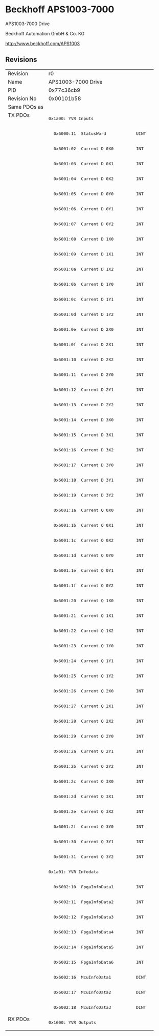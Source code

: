 # Beckhoff APS1003-7000

APS1003-7000 Drive

Beckhoff Automation GmbH & Co. KG

http://www.beckhoff.com/APS1003

## Revisions
<table>
<tr >
<td>Revision</td>
<td>r0</td>
</tr>
<tr >
<td>Name</td>
<td>APS1003-7000 Drive</td>
</tr>
<tr >
<td>PID</td>
<td>0x77c36cb9</td>
</tr>
<tr >
<td>Revision No</td>
<td>0x00101b58</td>
</tr>
<tr >
<td>Same PDOs as</td>
<td></td>
</tr>
<tr class="txpdo pdosection">
<td rowspan=60 valign=top>TX PDOs</td>
<td><pre>0x1a00: YVR Inputs</pre></td>
<td></td>
</tr>
<tr class="txpdo">
<td><pre>  0x6000:11  StatusWord            UINT</pre></td>
</tr>
<tr class="txpdo">
<td><pre>  0x6001:02  Current D 0X0         INT</pre></td>
</tr>
<tr class="txpdo">
<td><pre>  0x6001:03  Current D 0X1         INT</pre></td>
</tr>
<tr class="txpdo">
<td><pre>  0x6001:04  Current D 0X2         INT</pre></td>
</tr>
<tr class="txpdo">
<td><pre>  0x6001:05  Current D 0Y0         INT</pre></td>
</tr>
<tr class="txpdo">
<td><pre>  0x6001:06  Current D 0Y1         INT</pre></td>
</tr>
<tr class="txpdo">
<td><pre>  0x6001:07  Current D 0Y2         INT</pre></td>
</tr>
<tr class="txpdo">
<td><pre>  0x6001:08  Current D 1X0         INT</pre></td>
</tr>
<tr class="txpdo">
<td><pre>  0x6001:09  Current D 1X1         INT</pre></td>
</tr>
<tr class="txpdo">
<td><pre>  0x6001:0a  Current D 1X2         INT</pre></td>
</tr>
<tr class="txpdo">
<td><pre>  0x6001:0b  Current D 1Y0         INT</pre></td>
</tr>
<tr class="txpdo">
<td><pre>  0x6001:0c  Current D 1Y1         INT</pre></td>
</tr>
<tr class="txpdo">
<td><pre>  0x6001:0d  Current D 1Y2         INT</pre></td>
</tr>
<tr class="txpdo">
<td><pre>  0x6001:0e  Current D 2X0         INT</pre></td>
</tr>
<tr class="txpdo">
<td><pre>  0x6001:0f  Current D 2X1         INT</pre></td>
</tr>
<tr class="txpdo">
<td><pre>  0x6001:10  Current D 2X2         INT</pre></td>
</tr>
<tr class="txpdo">
<td><pre>  0x6001:11  Current D 2Y0         INT</pre></td>
</tr>
<tr class="txpdo">
<td><pre>  0x6001:12  Current D 2Y1         INT</pre></td>
</tr>
<tr class="txpdo">
<td><pre>  0x6001:13  Current D 2Y2         INT</pre></td>
</tr>
<tr class="txpdo">
<td><pre>  0x6001:14  Current D 3X0         INT</pre></td>
</tr>
<tr class="txpdo">
<td><pre>  0x6001:15  Current D 3X1         INT</pre></td>
</tr>
<tr class="txpdo">
<td><pre>  0x6001:16  Current D 3X2         INT</pre></td>
</tr>
<tr class="txpdo">
<td><pre>  0x6001:17  Current D 3Y0         INT</pre></td>
</tr>
<tr class="txpdo">
<td><pre>  0x6001:18  Current D 3Y1         INT</pre></td>
</tr>
<tr class="txpdo">
<td><pre>  0x6001:19  Current D 3Y2         INT</pre></td>
</tr>
<tr class="txpdo">
<td><pre>  0x6001:1a  Current Q 0X0         INT</pre></td>
</tr>
<tr class="txpdo">
<td><pre>  0x6001:1b  Current Q 0X1         INT</pre></td>
</tr>
<tr class="txpdo">
<td><pre>  0x6001:1c  Current Q 0X2         INT</pre></td>
</tr>
<tr class="txpdo">
<td><pre>  0x6001:1d  Current Q 0Y0         INT</pre></td>
</tr>
<tr class="txpdo">
<td><pre>  0x6001:1e  Current Q 0Y1         INT</pre></td>
</tr>
<tr class="txpdo">
<td><pre>  0x6001:1f  Current Q 0Y2         INT</pre></td>
</tr>
<tr class="txpdo">
<td><pre>  0x6001:20  Current Q 1X0         INT</pre></td>
</tr>
<tr class="txpdo">
<td><pre>  0x6001:21  Current Q 1X1         INT</pre></td>
</tr>
<tr class="txpdo">
<td><pre>  0x6001:22  Current Q 1X2         INT</pre></td>
</tr>
<tr class="txpdo">
<td><pre>  0x6001:23  Current Q 1Y0         INT</pre></td>
</tr>
<tr class="txpdo">
<td><pre>  0x6001:24  Current Q 1Y1         INT</pre></td>
</tr>
<tr class="txpdo">
<td><pre>  0x6001:25  Current Q 1Y2         INT</pre></td>
</tr>
<tr class="txpdo">
<td><pre>  0x6001:26  Current Q 2X0         INT</pre></td>
</tr>
<tr class="txpdo">
<td><pre>  0x6001:27  Current Q 2X1         INT</pre></td>
</tr>
<tr class="txpdo">
<td><pre>  0x6001:28  Current Q 2X2         INT</pre></td>
</tr>
<tr class="txpdo">
<td><pre>  0x6001:29  Current Q 2Y0         INT</pre></td>
</tr>
<tr class="txpdo">
<td><pre>  0x6001:2a  Current Q 2Y1         INT</pre></td>
</tr>
<tr class="txpdo">
<td><pre>  0x6001:2b  Current Q 2Y2         INT</pre></td>
</tr>
<tr class="txpdo">
<td><pre>  0x6001:2c  Current Q 3X0         INT</pre></td>
</tr>
<tr class="txpdo">
<td><pre>  0x6001:2d  Current Q 3X1         INT</pre></td>
</tr>
<tr class="txpdo">
<td><pre>  0x6001:2e  Current Q 3X2         INT</pre></td>
</tr>
<tr class="txpdo">
<td><pre>  0x6001:2f  Current Q 3Y0         INT</pre></td>
</tr>
<tr class="txpdo">
<td><pre>  0x6001:30  Current Q 3Y1         INT</pre></td>
</tr>
<tr class="txpdo">
<td><pre>  0x6001:31  Current Q 3Y2         INT</pre></td>
</tr>
<tr class="txpdo pdosection">
<td><pre>0x1a01: YVR Infodata</pre></td>
</tr>
<tr class="txpdo">
<td><pre>  0x6002:10  FpgaInfoData1         INT</pre></td>
</tr>
<tr class="txpdo">
<td><pre>  0x6002:11  FpgaInfoData2         INT</pre></td>
</tr>
<tr class="txpdo">
<td><pre>  0x6002:12  FpgaInfoData3         INT</pre></td>
</tr>
<tr class="txpdo">
<td><pre>  0x6002:13  FpgaInfoData4         INT</pre></td>
</tr>
<tr class="txpdo">
<td><pre>  0x6002:14  FpgaInfoData5         INT</pre></td>
</tr>
<tr class="txpdo">
<td><pre>  0x6002:15  FpgaInfoData6         INT</pre></td>
</tr>
<tr class="txpdo">
<td><pre>  0x6002:16  McuInfoData1          DINT</pre></td>
</tr>
<tr class="txpdo">
<td><pre>  0x6002:17  McuInfoData2          DINT</pre></td>
</tr>
<tr class="txpdo">
<td><pre>  0x6002:18  McuInfoData3          DINT</pre></td>
</tr>
<tr class="rxpdo pdosection">
<td rowspan=1 valign=top>RX PDOs</td>
<td><pre>0x1600: YVR Outputs</pre></td>
<td></td>
</tr>
</table>
